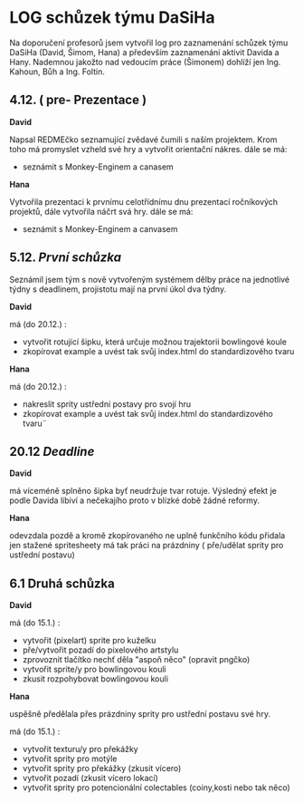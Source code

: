 # LOG schůzek týmu DaSiHa 
Na doporučení profesorů jsem vytvořil log pro zaznamenání schůzek týmu DaSiHa (David, Šimom, Hana) a především zaznamenání aktivit Davida a Hany. Nademnou jakožto nad vedoucím práce (Šimonem) dohlíží jen Ing. Kahoun, Bůh a Ing. Foltin.
## 4.12. ( pre- Prezentace )
**David**

Napsal REDMEčko seznamující zvědavé čumili s naším projektem. Krom toho má promyslet vzheld své hry a vytvořit orientační nákres.
dále se má:
+ seznámit s Monkey-Enginem a canasem

**Hana**

Vytvořila prezentaci k prvnímu celotřídnímu dnu prezentací ročníkových projektů, dále vytvořila náčrt svá hry. 
dále se má:
+ seznámit s Monkey-Enginem a canvasem

## 5.12. *První schůzka*
Seznámil jsem tým s nově vytvořeným systémem dělby práce na jednotlivé týdny s deadlinem, projistotu mají na první úkol dva týdny.

**David**

má (do 20.12.) :
+ vytvořit rotující šipku, která určuje možnou trajektorii bowlingové koule 
+ zkopírovat example a uvést tak svůj index.html do standardizového tvaru

**Hana**

má (do 20.12.) :
+ nakreslit sprity ustřední postavy pro svojí hru
+ zkopírovat example a uvést tak svůj index.html do standardizového tvaru¨

## 20.12 *Deadline*

**David** 

má víceméně splněno šipka byť neudržuje tvar rotuje. Výsledný efekt je podle Davida líbiví a nečekajího proto v blízké době žádné reformy.

**Hana**

odevzdala pozdě a kromě zkopírovaného ne uplně funkčního kódu přidala jen stažené spritesheety má tak práci na prázdniny ( pře/udělat sprity pro ustřední postavu)

## 6.1 Druhá schůzka 

**David**

má (do 15.1.) :
+ vytvořit (pixelart) sprite pro kuželku
+ pře/vytvořit pozadí do pixelového artstylu 
+ zprovoznit tlačítko nechť děla "aspoň něco" (opravit pngčko)
+ vytvořit sprite/y pro bowlingovou kouli
+ zkusit rozpohybovat bowlingovou kouli

**Hana**

uspěšně předělala přes prázdniny sprity pro ustřední postavu své hry.

má (do 15.1.) :
+ vytvořit texturu/y pro překážky
+ vytvořit sprity pro motýle 
+ vytvořit sprity pro překážky (zkusit vícero)
+ vytvořit pozadí (zkusit vícero lokací)
+ vytvořit sprity pro potencionální colectables (coiny,kosti nebo tak něco)

